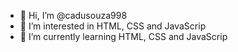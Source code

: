 - 👋 Hi, I’m @cadusouza998
- 👀 I’m interested in HTML, CSS and JavaScrip
- 🌱 I’m currently learning HTML, CSS and JavaScrip

<!---
cadusouza998/cadusouza998 is a ✨ special ✨ repository because its `README.md` (this file) appears on your GitHub profile.
You can click the Preview link to take a look at your changes.
--->
